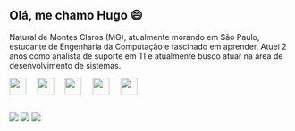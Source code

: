 ## Olá, me chamo Hugo 😄 

Natural de Montes Claros (MG), atualmente morando em São Paulo, estudante de Engenharia da Computação e fascinado em aprender. Atuei 2 anos como analista de suporte em TI e atualmente busco atuar na área de desenvolvimento de sistemas.
<br>

<img loading="lazy" src="https://cdn.jsdelivr.net/gh/devicons/devicon/icons/javascript/javascript-original.svg" width="30" height="30" /> &nbsp; &nbsp; <img loading="lazy" src="https://cdn.jsdelivr.net/gh/devicons/devicon/icons/html5/html5-original.svg" width="30" height="30" /> &nbsp; &nbsp; <img loading="lazy" src="https://cdn.jsdelivr.net/gh/devicons/devicon/icons/css3/css3-original.svg" width="30" height="30" /> &nbsp; &nbsp; <img loading="lazy" src="https://cdn.jsdelivr.net/gh/devicons/devicon/icons/linux/linux-original.svg" width="30" height="30" /> &nbsp; &nbsp; <img oading="lazy" src="https://cdn.jsdelivr.net/gh/devicons/devicon/icons/mysql/mysql-original.svg" width="30" height="30" />
<br>
##
<div>
<a href="https://instagram.com/hugo_ragelli" target="_blank"><img loading="lazy" src="https://img.shields.io/badge/-Instagram-%23E4405F?style=for-the-badge&logo=instagram&logoColor=white" target="_blank"></a>
<a href = "mailto:contato@seu-usuário-aqui"><img loading="lazy" src="https://img.shields.io/badge/Gmail-D14836?style=for-the-badge&logo=gmail&logoColor=white" target="_blank"></a>
<a href="https://www.linkedin.com/in/hugo-ragelli-andrade-7a95601b3" target="_blank"><img loading="lazy" src="https://img.shields.io/badge/-LinkedIn-%230077B5?style=for-the-badge&logo=linkedin&logoColor=white" target="_blank"></a>   
</div>

